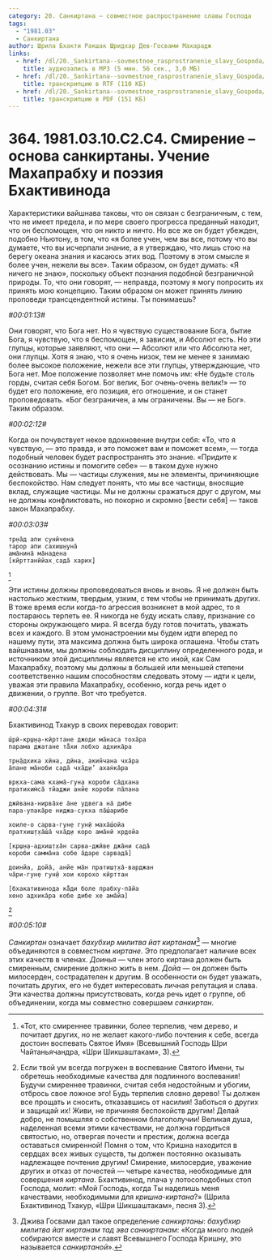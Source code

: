 ```yaml
---
category: 20. Санкиртана — совместное распространение славы Господа
tags:
  - "1981.03"
  - Санкиртана
author: Шрила Бхакти Ракшак Шридхар Дев-Госвами Махарадж
links:
  - href: /dl/20._Sankirtana--sovmestnoe_rasprostranenie_slavy_Gospoda/364_1981.03.10.C2.C4_SridharMj_Smirenie--osnova_sankirtany_Uchenie_Mahaprabhu_i_pojezija_Bhaktivinoda.mp3
    title: аудиозапись в MP3 (5 мин. 56 сек., 3,0 МБ)
  - href: /dl/20._Sankirtana--sovmestnoe_rasprostranenie_slavy_Gospoda/364_1981.03.10.C2.C4_SridharMj_Smirenie--osnova_sankirtany_Uchenie_Mahaprabhu_i_pojezija_Bhaktivinoda.rtf
    title: транскрипцию в RTF (110 КБ)
  - href: /dl/20._Sankirtana--sovmestnoe_rasprostranenie_slavy_Gospoda/364_1981.03.10.C2.C4_SridharMj_Smirenie--osnova_sankirtany_Uchenie_Mahaprabhu_i_pojezija_Bhaktivinoda.pdf
    title: транскрипцию в PDF (151 КБ)
---
```


# 364. 1981.03.10.C2.C4. Смирение – основа санкиртаны. Учение Махапрабху и поэзия Бхактивинода

Характеристики вайшнава таковы, что он связан с безграничным, с тем, что не имеет предела, и по мере своего прогресса преданный находит, что он беспомощен, что он никто и ничто. Но все же он будет убежден, подобно Ньютону, в том, что «я более учен, чем вы все, потому что вы думаете, что вы исчерпали знание, а я утверждаю, что лишь стою на берегу океана знания и касаюсь этих вод. Поэтому в этом смысле я более учен, нежели вы все». Таким образом, он будет думать: «Я ничего не знаю», поскольку объект познания подобной безграничной природы. То, что они говорят, — неправда, поэтому я могу попросить их принять мою концепцию. Таким образом он может принять линию проповеди трансцендентной истины. Ты понимаешь?

*#00:01:13#*

Они говорят, что Бога нет. Но я чувствую существование Бога, бытие Бога, я чувствую, что я беспомощен, я зависим, и Абсолют есть. Но эти глупцы, которые заявляют, что они — Абсолют или что Абсолюта нет, они глупцы. Хотя я знаю, что я очень низок, тем не менее я занимаю более высокое положение, нежели все эти глупцы, утверждающие, что Бога нет. Мое положение позволяет мне помочь им: «Не будьте столь горды, считая себя Богом. Бог велик, Бог очень-очень велик!» — то будет его положение, его позиция, его отношение, и он станет проповедовать. «Бог безграничен, а мы ограничены. Вы — не Бог». Таким образом.

*#00:02:12#*

Когда он почувствует некое вдохновение внутри себя: «То, что я чувствую, — это правда, и это поможет вам и поможет всем», — тогда подобный человек будет распространять это знание. «Придите к осознанию истины и помогите себе» — в таком духе нужно действовать. Мы — частицы служения, мы не элементы, причиняющие беспокойство. Нам следует понять, что мы все частицы, вносящие вклад, служащие частицы. Мы не должны сражаться друг с другом, мы не должны конфликтовать, но покорно и скромно [вести себя] — таков закон Махапрабху.

*#00:03:03#*

    тр̣на̄д апи сунӣчена
    тарор апи сахиш̣н̣уна̄
    ама̄нина̄ ма̄надена
    [кӣрттанӣйах̣ сада̄ харих̣]
[^_ftn1]

Эти истины должны проповедоваться вновь и вновь. Я не должен быть настолько жестким, твердым, узким, с тем чтобы не принимать других. В тоже время если когда-то агрессия возникнет в мой адрес, то я постараюсь терпеть ее. Я никогда не буду искать славу, признание со стороны окружающего мира. Я всегда буду готов почитать, уважать всех и каждого. В этом умонастроении мы будем идти вперед по нашему пути, эта максима должна быть широка оглашена. Чтобы стать вайшнавами, мы должны соблюдать дисциплину определенного рода, и источником этой дисциплины является не кто иной, как Сам Махапрабху, поэтому мы должны в большей или меньшей степени соответственно нашим способностям следовать этому — идти к цели, уважая эти правила Махапрабху, особенно, когда речь идет о движении, о группе. Вот что требуется.

*#00:04:31#*

Бхактивинод Тхакур в своих переводах говорит:

    ш́рӣ-кр̣ш̣н̣а-кӣрттане джоди ма̄наса тоха̄ра
    парама джатане та̄̐хи лобхо адхика̄ра

    тр̣н̣а̄дхика хӣна, дӣна, акин̃чана чха̄ра
    а̄пане ма̄ноби сада̄ чха̄д̣и’ ахан̇ка̄ра

    вр̣кха-сама кхама̄-гун̣а короби са̄дхана
    пратихим̇са̄ тйаджи анйе короби па̄лана

    джӣвана-нирва̄хе а̄не удвега на̄ дибе
    пара-упака̄ре ниджа-сукха па̄ш́арибе

    хоиле-о сарва-гун̣е гун̣ӣ маха̄ш́ойа
    пратхиш̣т̣ха̄ш́а̄ чха̄д̣и коро ама̄нӣ хр̣дойа

    [кр̣ш̣н̣а-адхиш̣т̣ха̄н сарва-джӣве джа̄ни сада̄
    короби самма̄на собе а̄даре сарвада̄]

    доинйа, дойа̄, анйе ма̄н пратиш̣т̣ха̄-варджан
    ча̄ри-гун̣е гун̣ӣ хои корохо кӣрттан

    [бхакативинода ка̄̐ди боле прабху-па̄йа
    хено адхика̄ра кобе дибе хе ама̄йа]
[^_ftn2]

*#00:05:10#*

*Санкиртан* означает *бахубхир милитва йат киртанам*[^_ftn3] — многие объединяются в совместном *киртане*. Это предполагает наличие всех этих качеств в членах. *Доинья* — член этого киртана должен быть смиренным, смирение должно жить в нем. *Дойа* — он должен быть милосерден, сострадателен к другим. В особенности он будет уважать, почитать других, его не будет интересовать личная репутация и слава. Эти качества должны присутствовать, когда речь идет о группе, об объединении, когда мы совместно совершаем *санкиртан*.



[^_ftn1]: «Тот, кто смиреннее травинки, более терпелив, чем дерево, и почитает других, но не желает какого-либо почтения к себе, всегда достоин воспевать Святое Имя» (Всевышний Господь Шри Чайтаньячандра, «Шри Шикшаштакам», 3).

[^_ftn2]: Если твой ум всегда погружен в воспевание Святого Имени, ты обретешь необходимые качества для подлинного воспевания! Будучи смиреннее травинки, считая себя недостойным и убогим, отбрось свое ложное эго! Будь терпелив словно дерево! Ты должен все прощать и сносить, отказавшись от насилия! Заботься о других и защищай их! Живи, не причиняя беспокойств другим! Делай добро, не помышляя о собственном благополучии! Великая душа, наделенная всеми этими качествами, не должна гордиться святостью, но, отвергая почести и престиж, должна всегда оставаться смиренной! Помня о том, что Кришна находится в сердцах всех живых существ, ты должен постоянно оказывать надлежащее почтение другим! Смирение, милосердие, уважение других и отказ от почестей — четыре качества, необходимые для совершения *киртана*. Бхактивинод, плача у лотосоподобных стоп Господа, молит: «Мой Господь, когда Ты наделишь меня качествами, необходимыми для *кришна-киртана*?» (Шрила Бхактивинод Тхакур, «Шри Шикшаштакам», песня 3).

[^_ftn3]: Джива Госвами дал такое определение *санкиртаны*: *бахубхир милитва йат киртанам тад эва санкиртанам*: «Когда много людей собираются вместе и славят Всевышнего Господа Кришну, это называется *санкиртаной*».

